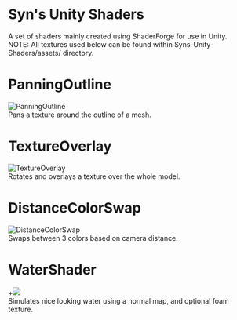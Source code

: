 # Syn's Unity Shaders
A set of shaders mainly created using ShaderForge for use in Unity.  
  NOTE: All textures used below can be found within Syns-Unity-Shaders/assets/ directory.
  
# PanningOutline
![PanningOutline](https://imgur.com/a4L4G6h.gif)  
Pans a texture around the outline of a mesh.  
  
# TextureOverlay
![TextureOverlay](https://i.gyazo.com/2cc5539826f783f16aec87c191156b58.gif)  
Rotates and overlays a texture over the whole model.  
  
# DistanceColorSwap
![DistanceColorSwap](https://i.gyazo.com/2d6130eb0e0174b39b112d05c1a8a351.gif)  
Swaps between 3 colors based on camera distance.  
  
# WaterShader
+<img src="/gifs/water-shader.gif?raw=true">  
Simulates nice looking water using a normal map, and optional foam texture.
